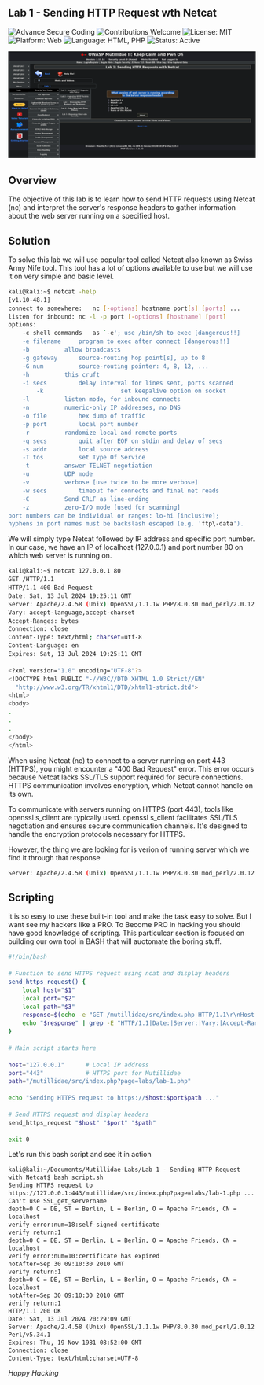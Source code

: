 ## Lab 1 - Sending HTTP Request wth Netcat
![Advance Secure Coding](https://img.shields.io/badge/Cybersecurity-Advanced-blue.svg)
![Contributions Welcome](https://img.shields.io/badge/Contributions-Welcome-brightgreen.svg)
![License: MIT](https://img.shields.io/badge/License-MIT-yellow.svg)
![Platform: Web](https://img.shields.io/badge/Platform-Web-orange.svg)
![Language: HTML, PHP](https://img.shields.io/badge/Language-HTML,%20PHP-red.svg)
![Status: Active](https://img.shields.io/badge/Status-Active-success.svg)


![Lab Image](Lab.png)

## Overview
The objective of this lab is to learn how to send HTTP requests using Netcat (nc) and interpret the server's response headers to gather information about the web server running on a specified host.

## Solution
To solve this lab we will use popular tool called Netcat also known as Swiss Army Nife tool. This tool has a lot of options available to use but we will use it on very simple and basic level.
```bash
kali@kali:~$ netcat -help
[v1.10-48.1]
connect to somewhere:	nc [-options] hostname port[s] [ports] ... 
listen for inbound:	nc -l -p port [-options] [hostname] [port]
options:
	-c shell commands	as `-e'; use /bin/sh to exec [dangerous!!]
	-e filename		program to exec after connect [dangerous!!]
	-b			allow broadcasts
	-g gateway		source-routing hop point[s], up to 8
	-G num			source-routing pointer: 4, 8, 12, ...
	-h			this cruft
	-i secs			delay interval for lines sent, ports scanned
        -k                      set keepalive option on socket
	-l			listen mode, for inbound connects
	-n			numeric-only IP addresses, no DNS
	-o file			hex dump of traffic
	-p port			local port number
	-r			randomize local and remote ports
	-q secs			quit after EOF on stdin and delay of secs
	-s addr			local source address
	-T tos			set Type Of Service
	-t			answer TELNET negotiation
	-u			UDP mode
	-v			verbose [use twice to be more verbose]
	-w secs			timeout for connects and final net reads
	-C			Send CRLF as line-ending
	-z			zero-I/O mode [used for scanning]
port numbers can be individual or ranges: lo-hi [inclusive];
hyphens in port names must be backslash escaped (e.g. 'ftp\-data').

``` 

We will simply type Netcat followed by IP address and specific port number. In our case, we have an IP of localhost (127.0.0.1) and port number 80 on which web server is running on.

```bash
kali@kali:~$ netcat 127.0.0.1 80                                                                                                        
GET /HTTP/1.1
HTTP/1.1 400 Bad Request
Date: Sat, 13 Jul 2024 19:25:11 GMT
Server: Apache/2.4.58 (Unix) OpenSSL/1.1.1w PHP/8.0.30 mod_perl/2.0.12 Perl/v5.34.1
Vary: accept-language,accept-charset
Accept-Ranges: bytes
Connection: close
Content-Type: text/html; charset=utf-8
Content-Language: en
Expires: Sat, 13 Jul 2024 19:25:11 GMT

<?xml version="1.0" encoding="UTF-8"?>
<!DOCTYPE html PUBLIC "-//W3C//DTD XHTML 1.0 Strict//EN"
  "http://www.w3.org/TR/xhtml1/DTD/xhtml1-strict.dtd">
<html>
<body>
.
.
.
</body>
</html>
```

When using Netcat (nc) to connect to a server running on port 443 (HTTPS), you might encounter a "400 Bad Request" error. This error occurs because Netcat lacks SSL/TLS support required for secure connections. HTTPS communication involves encryption, which Netcat cannot handle on its own.

To communicate with servers running on HTTPS (port 443), tools like openssl s_client are typically used. openssl s_client facilitates SSL/TLS negotiation and ensures secure communication channels. It's designed to handle the encryption protocols necessary for HTTPS.

However, the thing we are looking for is verion of running server which we find it through that response
```bash
Server: Apache/2.4.58 (Unix) OpenSSL/1.1.1w PHP/8.0.30 mod_perl/2.0.12 Perl/v5.34.1
```

## Scripting
it is so easy to use these built-in tool and make the task easy to solve. But I want see my hackers like a PRO. To Become PRO in hacking you should have good knowledge of scripting. This particulcar section is focused on building our own tool in BASH that will auotomate the boring stuff.
```bash
#!/bin/bash

# Function to send HTTPS request using ncat and display headers
send_https_request() {
    local host="$1"
    local port="$2"
    local path="$3"
    response=$(echo -e "GET /mutillidae/src/index.php HTTP/1.1\r\nHost: $host\r\nConnection: close\r\n\r\n" | openssl s_client -quiet -connect "$host":"$port")
    echo "$response" | grep -E "HTTP/1.1|Date:|Server:|Vary:|Accept-Ranges:|Connection:|Content-Type:|Content-Language:|Expires:"
}

# Main script starts here

host="127.0.0.1"      # Local IP address
port="443"            # HTTPS port for Mutillidae
path="/mutillidae/src/index.php?page=labs/lab-1.php"

echo "Sending HTTPS request to https://$host:$port$path ..."

# Send HTTPS request and display headers
send_https_request "$host" "$port" "$path"

exit 0
```
Let's run this bash script and see it in action
```
kali@kali:~/Documents/Mutillidae-Labs/Lab 1 - Sending HTTP Request with Netcat$ bash script.sh            
Sending HTTPS request to https://127.0.0.1:443/mutillidae/src/index.php?page=labs/lab-1.php ...
Can't use SSL_get_servername
depth=0 C = DE, ST = Berlin, L = Berlin, O = Apache Friends, CN = localhost
verify error:num=18:self-signed certificate
verify return:1
depth=0 C = DE, ST = Berlin, L = Berlin, O = Apache Friends, CN = localhost
verify error:num=10:certificate has expired
notAfter=Sep 30 09:10:30 2010 GMT
verify return:1
depth=0 C = DE, ST = Berlin, L = Berlin, O = Apache Friends, CN = localhost
notAfter=Sep 30 09:10:30 2010 GMT
verify return:1
HTTP/1.1 200 OK
Date: Sat, 13 Jul 2024 20:29:09 GMT
Server: Apache/2.4.58 (Unix) OpenSSL/1.1.1w PHP/8.0.30 mod_perl/2.0.12 Perl/v5.34.1
Expires: Thu, 19 Nov 1981 08:52:00 GMT
Connection: close
Content-Type: text/html;charset=UTF-8
```

*Happy Hacking*
